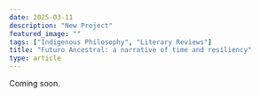 ```yaml
---
date: 2025-03-11
description: "New Project"
featured_image: ""
tags: ["Indigenous Philosophy", "Literary Reviews"]
title: "Futuro Ancestral: a narrative of time and resiliency"
type: article
---
```


Coming soon.